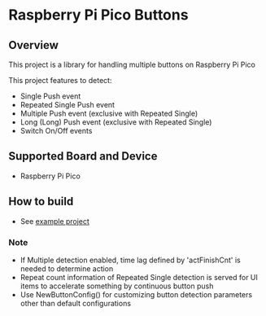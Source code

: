 # Raspberry Pi Pico Buttons
## Overview
This project is a library for handling multiple buttons on Raspberry Pi Pico

This project features to detect:
* Single Push event
* Repeated Single Push event
* Multiple Push event (exclusive with Repeated Single)
* Long (Long) Push event (exclusive with Repeated Single)
* Switch On/Off events

## Supported Board and Device
* Raspberry Pi Pico

## How to build
* See [example project](example/Readme.md)

### Note
* If Multiple detection enabled, time lag defined by 'actFinishCnt' is needed to determine action
* Repeat count information of Repeated Single detection is served for UI items to accelerate something by continuous button push
* Use NewButtonConfig() for customizing button detection parameters other than default configurations
